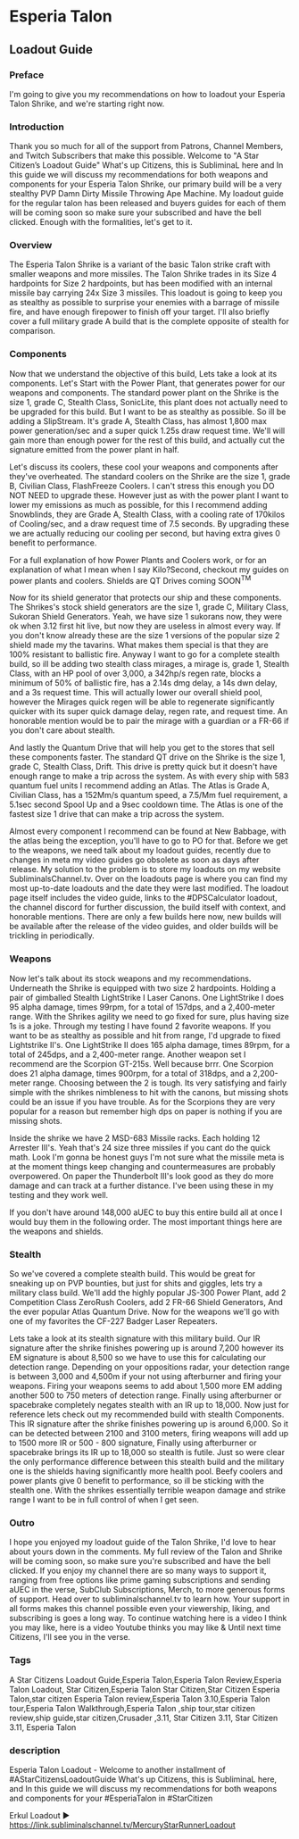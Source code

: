 # Esperia Talon
## Loadout Guide

### Preface
I'm going to give you my recommendations on how to loadout your Esperia Talon Shrike, and we're starting right now.

### Introduction
Thank you so much for all of the support from Patrons, Channel Members, and Twitch Subscribers that make this possible. Welcome to "A Star Citizen’s Loadout Guide" What's up Citizens, this is SubliminaL here and In this guide we will discuss my recommendations for both weapons and components for your Esperia Talon Shrike, our primary build will be a very stealthy PVP Damn Dirty Missile Throwing Ape Machine. My loadout guide for the regular talon has been released and buyers guides for each of them will be coming soon so make sure your subscribed and have the bell clicked. Enough with the formalities, let's get to it.

### Overview
The Esperia Talon Shrike is a variant of the basic Talon strike craft with smaller weapons and more missiles. The Talon Shrike trades in its Size 4 hardpoints for Size 2 hardpoints, but has been modified with an internal missile bay carrying 24x Size 3 missiles. This loadout is going to keep you as stealthy as possible to surprise your enemies with a barrage of missile fire, and have enough firepower to finish off your target. I'll also briefly cover a full military grade A build that is the complete opposite of stealth for comparison.

### Components
Now that we understand the objective of this build, Lets take a look at its components. Let's Start with the Power Plant, that generates power for our weapons and components. The standard power plant on the Shrike is the size 1, grade C, Stealth Class, SonicLite, this plant does not actually need to be upgraded for this build. But I want to be as stealthy as possible. So ill be adding a SlipStream. It's grade A, Stealth Class, has almost 1,800 max power generation/sec and a super quick 1.25s draw request time. We'll will gain more than enough power for the rest of this build, and actually cut the signature emitted from the power plant in half.

Let's discuss its coolers, these cool your weapons and components after they've overheated. The standard coolers on the Shrike are the size 1, grade B, Civilian Class, FlashFreeze Coolers. I can't stress this enough you DO NOT NEED to upgrade these. However just as with the power plant I want to lower my emissions as much as possible, for this I recommend adding Snowblinds, they are Grade A, Stealth Class, with a cooling rate of 170kilos of Cooling/sec, and a draw request time of 7.5 seconds. By upgrading these we are actually reducing our cooling per second, but having extra gives 0 benefit to performance.

For a full explanation of how Power Plants and Coolers work, or for an explanation of what I mean when I say Kilo?Second, checkout my guides on power plants and coolers. Shields are QT Drives coming SOON<sup>TM<sup>

Now for its shield generator that protects our ship and these components. The Shrikes's stock shield generators are the size 1, grade C, Military Class, Sukoran Shield Generators. Yeah, we have size 1 sukorans now, they were ok when 3.12 first hit live, but now they are useless in almost every way. If you don't know already these are the size  1 versions of the popular size 2 shield made my the tavarins. What makes them special is that they are 100% resistant to ballistic fire. Anyway I want to go for a complete stealth build, so ill be adding two stealth class mirages, a mirage is, grade 1, Stealth Class, with an HP pool of over 3,000, a 342hp/s regen rate, blocks a minimum of 50% of ballistic fire, has a 2.14s dmg delay, a 14s dwn delay, and a 3s request time. This will actually lower our overall shield pool, however the Mirages quick regen will be able to regenerate significantly quicker with its super quick damage delay, regen rate, and request time. An honorable mention would be to pair the mirage with a guardian or a FR-66 if you don't care about stealth.

[comment]: <> (It should be noted that there is another great shield combo in my opinion. Pairing one Umbra or FR-76 with a Sukoran is great. The Sukoran has 100% Ballistic Resistance so it will need to be taken down completely for ballistics to damage the hull from that shield generator or completely if you are fortunate enough to have 2. The upside is unparalleled shield pool and pretty good Stealth, the downside is a terrible regen rate. However you can adapt your playstyle, you will just need to ensure you take your enemy out before your shields go down completely because if they do, it will take a long time for them to regen, for this reason I don't recommend dual Sukorans if you plan to PVP. Unfortunately if you don't own either the Banu Defender or Prowler, there is no way to get access to the Sukoran.)

And lastly the Quantum Drive that will help you get to the stores that sell these components faster. The standard QT drive on the Shrike is the size 1, grade C, Stealth Class, Drift. This drive is pretty quick but it doesn't have enough range to make a trip across the system. As with every ship with 583 quantum fuel units I recommend adding an Atlas. The Atlas is Grade A, Civilian Class, has a 152Mm/s quantum speed, a 7.5/Mm fuel requirement, a 5.1sec second Spool Up and a 9sec cooldown time. The Atlas is one of the fastest size 1 drive that can make a trip across the system.

Almost every component I recommend can be found at New Babbage, with the atlas being the exception, you'll have to go to PO for that. Before we get to the weapons, we need talk about my loadout guides, recently due to changes in meta my video guides go obsolete as soon as days after release. My solution to the problem is to store my loadouts on my website SubliminalsChannel.tv. Over on the loadouts page is where you can find my most up-to-date loadouts and the date they were last modified. The loadout page itself includes the video guide, links to the #DPSCalculator loadout, the channel discord for further discussion, the build itself with context, and honorable mentions. There are only a few builds here now, new builds will be available after the release of the video guides, and older builds will be trickling in periodically.

### Weapons
Now let's talk about its stock weapons and my recommendations. Underneath the Shrike is equipped with two size 2 hardpoints. Holding a pair of gimballed Stealth LightStrike I Laser Canons. One LightStrike I does 95 alpha damage, times 99rpm, for a total of 157dps, and a 2,400-meter range. With the Shrikes agility we need to go fixed for sure, plus having size 1s is a joke. Through my testing I have found 2 favorite weapons. If you want to be as stealthy as possible and hit from range, I'd upgrade to fixed Lightstrike II's. One LightStrike II does 165 alpha damage, times 89rpm, for a total of 245dps, and a 2,400-meter range.
Another weapon set I recommend are the Scorpion GT-215s. Well because brrr. One Scorpion does 21 alpha damage, times 900rpm, for a total of 318dps, and a 2,200-meter range. Choosing between the 2 is tough. Its very satisfying and fairly simple with the shrikes nimbleness to hit with the canons, but missing shots could be an issue if you have trouble. As for the Scorpions they are very popular for a reason but remember high dps on paper is nothing if you are missing shots.

Inside the shrike we have 2 MSD-683 Missile racks. Each holding 12 Arrester III's. Yeah that's 24 size three missiles if you cant do the quick math. Look I'm gonna be honest guys I'm not sure what the missile meta is at the moment things keep changing and countermeasures are probably overpowered. On paper the Thunderbolt III's look good as they do more damage and can track at a further distance. I've been using these in my testing and they work well.

If you don't have around 148,000 aUEC to buy this entire build all at once I would buy them in the following order. The most important things here are the weapons and shields.

### Stealth
So we've covered a complete stealth build. This would be great for sneaking up on PVP bounties, but just for shits and giggles, lets try a military class build. We'll add the highly popular JS-300 Power Plant, add 2 Competition Class ZeroRush Coolers, add 2 FR-66 Shield Generators, And the ever popular Atlas Quantum Drive. Now for the weapons we'll go with one of my favorites the CF-227 Badger Laser Repeaters.

Lets take a look at its stealth signature with this military build. Our IR signature after the shrike finishes powering up is around 7,200 however its EM signature is about 8,500 so we have to use this for calculating our detection range. Depending on your oppositions radar, your detection range is between 3,000 and 4,500m if your not using afterburner and firing your weapons. Firing your weapons seems to add about 1,500 more EM adding another 500 to 750 meters of detection range. Finally using afterburner or spacebrake completely negates stealth with an IR up to 18,000. Now just for reference lets check out my recommended build with stealth Components. This IR signature after the shrike finishes powering up is around 6,000. So it can be detected between 2100 and 3100 meters, firing weapons will add up to 1500 more IR or 500 - 800 signature, Finally using afterburner or spacebrake brings its IR up to 18,000 so stealth is futile. Just so were clear the only performance difference between this stealth build and the military one is the shields having significantly more health pool. Beefy coolers and power plants give 0 benefit to performance, so ill be sticking with the stealth one. With the shrikes essentially terrible weapon damage and strike range I want to be in full control of when I get seen.

### Outro
I hope you enjoyed my loadout guide of the Talon Shrike, I'd love to hear about yours down in the comments. My full review of the Talon and Shrike will be coming soon, so make sure you're subscribed and have the bell clicked. If you enjoy my channel there are so many ways to support it, ranging from free options like prime gaming subscriptions and sending aUEC in the verse, SubClub Subscriptions, Merch, to more generous forms of support. Head over to subliminalschannel.tv to learn how. Your support in all forms makes this channel possible even your viewership, liking, and subscribing is goes a long way. To continue watching here is a video I think you may like, here is a video Youtube thinks you may like & Until next time Citizens, I'll see you in the verse.

### Tags
A Star Citizens Loadout Guide,Esperia Talon,Esperia Talon Review,Esperia Talon Loadout, Star Citizen,Esperia Talon Star Citizen,Star Citizen Esperia Talon,star citizen Esperia Talon review,Esperia Talon 3.10,Esperia Talon tour,Esperia Talon Walkthrough,Esperia Talon ,ship tour,star citizen review,ship guide,star citizen,Crusader ,3.11, Star Citizen 3.11, Star Citizen 3.11, Esperia Talon

### description
Esperia Talon Loadout - Welcome to another installment of #AStarCitizensLoadoutGuide What's up Citizens, this is SubliminaL here, and In this guide we will discuss my recommendations for both weapons and components for your #EsperiaTalon in #StarCitizen

Erkul Loadout ► https://link.subliminalschannel.tv/MercuryStarRunnerLoadout

